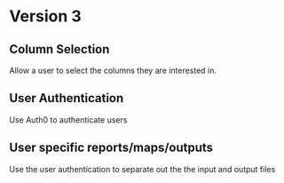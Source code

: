 # Version 3

## Column Selection
Allow a user to select the columns they are interested in.

## User Authentication
Use Auth0 to authenticate users

## User specific reports/maps/outputs
Use the user authentication to separate out the the input and output files

